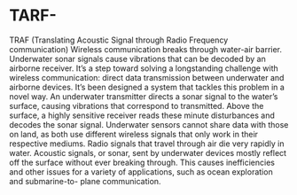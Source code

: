 # TARF-
TRAF (Translating Acoustic Signal through Radio Frequency communication)
Wireless communication breaks through water-air barrier. Underwater sonar signals cause vibrations
that can be decoded by an airborne receiver.
It’s a step toward solving a longstanding challenge with wireless communication: direct data
transmission between underwater and airborne devices. It’s been designed a system that tackles this problem in
a novel way. An underwater transmitter directs a sonar signal to the water’s surface, causing vibrations that
correspond to transmitted. Above the surface, a highly sensitive receiver reads these minute disturbances and
decodes the sonar signal.
Underwater sensors cannot share data with those on land, as both use different wireless signals that only
work in their respective mediums. Radio signals that travel through air die very rapidly in water. Acoustic
signals, or sonar, sent by underwater devices mostly reflect off the surface without ever breaking through. This
causes inefficiencies and other issues for a variety of applications, such as ocean exploration and submarine-to-
plane communication.
